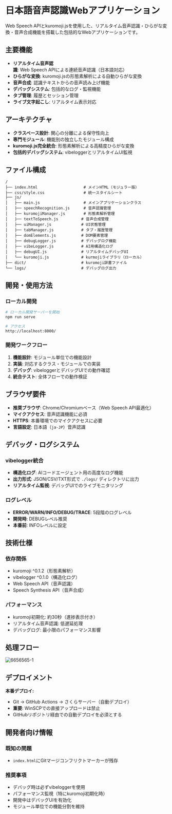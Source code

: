 # 日本語音声認識Webアプリケーション

Web Speech APIとkuromoji.jsを使用した、リアルタイム音声認識・ひらがな変換・音声合成機能を搭載した包括的なWebアプリケーションです。

## 主要機能

- **リアルタイム音声認識**: Web Speech APIによる連続音声認識（日本語対応）
- **ひらがな変換**: kuromoji.jsの形態素解析による自動ひらがな変換
- **音声合成**: 認識テキストからの音声読み上げ機能
- **デバッグシステム**: 包括的なログ・監視機能
- **タブ管理**: 履歴とセッション管理
- **ライブ文字起こし**: リアルタイム表示対応

## アーキテクチャ

- **クラスベース設計**: 関心の分離による保守性向上
- **専門モジュール**: 機能別の独立したモジュール構成
- **kuromoji.js完全統合**: 形態素解析による高精度ひらがな変換
- **包括的デバッグシステム**: vibeloggerとリアルタイムUI監視


## ファイル構成

```
/
├── index.html                    # メインHTML（モジュラー版）
├── css/style.css                 # 統一スタイルシート
├── js/
│   ├── main.js                   # メインアプリケーションクラス
│   ├── speechRecognition.js      # 音声認識管理
│   ├── kuromojiManager.js        # 形態素解析管理
│   ├── textToSpeech.js          # 音声合成管理
│   ├── uiManager.js             # UI状態管理
│   ├── tabManager.js            # タブ・履歴管理
│   ├── domElements.js           # DOM要素管理
│   ├── debugLogger.js           # デバッグログ機能
│   ├── vibeLogger.js            # AI用構造化ログ
│   ├── debugUI.js               # リアルタイムデバッグUI
│   └── kuromoji.js              # kurmojiライブラリ（ローカル）
├── dict/                        # kuromoji辞書ファイル
└── logs/                        # デバッグログ出力
```

## 開発・使用方法

### ローカル開発
```bash
# ローカル開発サーバーを開始
npm run serve

# アクセス
http://localhost:8000/
```

### 開発ワークフロー
1. **機能設計**: モジュール単位での機能設計
2. **実装**: 対応するクラス・モジュールでの実装
3. **デバッグ**: vibeloggerとデバッグUIでの動作確認
4. **統合テスト**: 全体フローでの動作検証

## ブラウザ要件

- **推奨ブラウザ**: Chrome/Chromiumベース（Web Speech API最適化）
- **マイクアクセス**: 音声認識機能に必須
- **HTTPS**: 本番環境でのマイクアクセスに必要
- **言語設定**: 日本語（`ja-JP`）音声認識

## デバッグ・ログシステム

### vibelogger統合
- **構造化ログ**: AIコードエージェント用の高度なログ機能
- **出力形式**: JSON/CSV/TXT形式で `./logs/` ディレクトリに出力
- **リアルタイム監視**: デバッグUIでのライブモニタリング

### ログレベル
- **ERROR/WARN/INFO/DEBUG/TRACE**: 5段階のログレベル
- **開発時**: DEBUGレベル推奨
- **本番前**: INFOレベルに設定

## 技術仕様

### 依存関係
- kuromoji ^0.1.2（形態素解析）
- vibelogger ^0.1.0（構造化ログ）
- Web Speech API（音声認識）
- Speech Synthesis API（音声合成）

### パフォーマンス
- kuromoji初期化: 約30秒（進捗表示付き）
- リアルタイム音声認識: 低遅延処理
- デバッグログ: 最小限のパフォーマンス影響

## 処理フロー
![6656565-1](https://github.com/user-attachments/assets/49fac104-e658-44c6-a52c-0db5e0cc4c47)

## デプロイメント

**本番デプロイ:**
- Git → GitHub Actions → さくらサーバー（自動デプロイ）
- **重要**: WinSCPでの直接アップロードは禁止
- GitHubリポジトリ経由での自動デプロイを必須とする

## 開発者向け情報

### 既知の問題
- `index.html`にGitマージコンフリクトマーカーが残存

### 推奨事項
- デバッグ時は必ずvibeloggerを使用
- パフォーマンス監視（特にkuromoji初期化時）
- 開発中はデバッグUIを有効化
- モジュール単位での機能分割を維持

